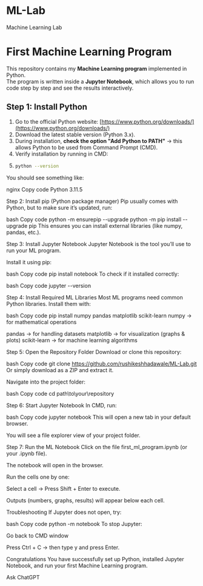 # ML-Lab
Machine Learning Lab
# First Machine Learning Program

This repository contains my **Machine Learning program** implemented in Python.  
The program is written inside a **Jupyter Notebook**, which allows you to run code step by step and see the results interactively.  

## Step 1: Install Python

1. Go to the official Python website: [https://www.python.org/downloads/](https://www.python.org/downloads/)  
2. Download the latest stable version (Python 3.x).  
3. During installation, **check the option "Add Python to PATH"** → this allows Python to be used from Command Prompt (CMD).  
4. Verify installation by running in CMD:
5. 
   ```bash
   python --version
You should see something like:

nginx
Copy code
Python 3.11.5

Step 2: Install pip (Python package manager)
Pip usually comes with Python, but to make sure it’s updated, run:

bash
Copy code
python -m ensurepip --upgrade
python -m pip install --upgrade pip
This ensures you can install external libraries (like numpy, pandas, etc.).

Step 3: Install Jupyter Notebook
Jupyter Notebook is the tool you’ll use to run your ML program.

Install it using pip:

bash
Copy code
pip install notebook
To check if it installed correctly:

bash
Copy code
jupyter --version

Step 4: Install Required ML Libraries
Most ML programs need common Python libraries. Install them with:

bash
Copy code
pip install numpy pandas matplotlib scikit-learn
numpy → for mathematical operations

pandas → for handling datasets
matplotlib → for visualization (graphs & plots)
scikit-learn → for machine learning algorithms

Step 5: Open the Repository Folder
Download or clone this repository:

bash
Copy code
git clone https://github.com/rushikeshhadawale/ML-Lab.git
Or simply download as a ZIP and extract it.

Navigate into the project folder:

bash
Copy code
cd path\to\your\repository

Step 6: Start Jupyter Notebook
In CMD, run:

bash
Copy code
jupyter notebook
This will open a new tab in your default browser.

You will see a file explorer view of your project folder.

Step 7: Run the ML Notebook
Click on the file first_ml_program.ipynb (or your .ipynb file).

The notebook will open in the browser.

Run the cells one by one:

Select a cell → Press Shift + Enter to execute.

Outputs (numbers, graphs, results) will appear below each cell.

Troubleshooting
If Jupyter does not open, try:

bash
Copy code
python -m notebook
To stop Jupyter:

Go back to CMD window

Press Ctrl + C → then type y and press Enter.

Congratulations
You have successfully set up Python, installed Jupyter Notebook, and run your first Machine Learning program.







Ask ChatGPT

